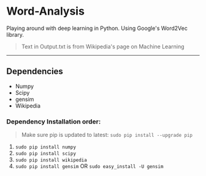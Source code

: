 # Word-Analysis
Playing around with deep learning in Python. Using Google's Word2Vec library. 

> Text in Output.txt is from Wikipedia's page on Machine Learning

___
## Dependencies
- Numpy
- Scipy
- gensim
- Wikipedia
### Dependency Installation order:
> Make sure pip is updated to latest: ```sudo pip install --upgrade pip```
1) ```sudo pip install numpy```
2) ```sudo pip install scipy```
3) ```sudo pip install wikipedia```
4) ```sudo pip install gensim``` OR ```sudo easy_install -U gensim```


